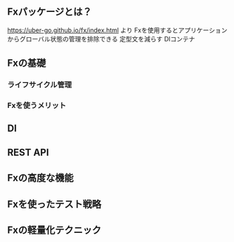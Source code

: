 ## Fxパッケージとは？

https://uber-go.github.io/fx/index.html より
Fxを使用するとアプリケーションからグローバル状態の管理を排除できる
定型文を減らす
DIコンテナ


## Fxの基礎

### ライフサイクル管理

### Fxを使うメリット

## DI


## REST API

## Fxの高度な機能

## Fxを使ったテスト戦略

## Fxの軽量化テクニック

